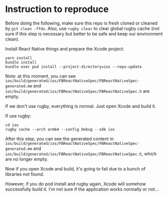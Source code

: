 # Instruction to reproduce

Before doing the following, make sure this repo is fresh cloned or cleaned by `git clean -ffdx`. Also, use `rugby clear` to clear global rugby cache (not sure if this step is necessary but better to be safe and keep our environment clean).

Install React Native things and prepare the Xcode project:
```
yarn install
bundle install
bundle exec pod install --project-directory=ios --repo-update
```

Note: at this moment, you can see `ios/build/generated/ios/FBReactNativeSpec/FBReactNativeSpec-generated.mm` and `ios/build/generated/ios/FBReactNativeSpec/FBReactNativeSpec.h` are empty.

If we don't use rugby, everything is normal. Just open Xcode and build it.

If use rugby:

```
cd ios
rugby cache --arch arm64 --config Debug --sdk ios
```

After this step, you can see the generated content in `ios/build/generated/ios/FBReactNativeSpec/FBReactNativeSpec-generated.mm` and `ios/build/generated/ios/FBReactNativeSpec/FBReactNativeSpec.h`, which are no longer empty.

Now if you open Xcode and build, it's going to fail due to a bunch of libraries not found.

However, if you do pod install and rugby again, Xcode will somehow successfully build it. I'm not sure if the application works normally or not...
